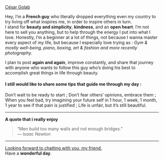 
<u>César Golab</u>

Hey, I’m a **French guy** who literally dropped everything even my country to try living off what inspires me, in order to inspire others in turn.  
I stand for **beauty and simplicity**, **kindness**, and an **open heart**. I’m not here to sell you anything, but to help through the energy I put into what I love.
  Honestly, I’m a beginner at a lot of things, not because I wanna master every aspect of my life, but because I especially love trying as : *Gym & mostly well-being, piano, boxing, art & fashion and more recently photography.* 

  I plan to post **again and again**, improve constantly, and share that journey with anyone who wants to follow this guy who’s doing his best to accomplish great things in life through beauty.

#### I still would like to share some tips that guide me through my day :

Don’t wait to be ready to start ; Don’t fear others’ opinions, embrace them ; When you feel bad, try imagining your future self in 1 hour, 1 week, 1 month, 1 year to see if that pain is justified ; Life is unfair, but it’s still beautiful.

---

 **A quote that i really enjoy** 
> “Men build too many walls and not enough bridges.”  
> — *Isaac Newton*

---

<u>Looking forward to chatting with you, my friend.</u>  
Have a **wonderful day**.  
